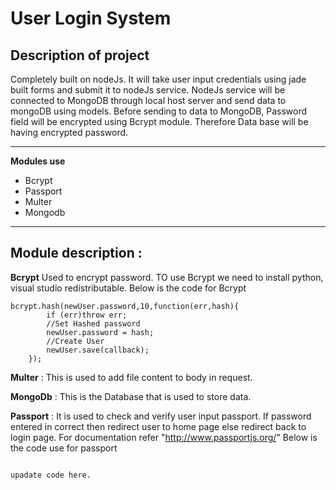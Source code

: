 # User Login System


## Description of project

Completely built on nodeJs. It will take user input credentials using jade built forms and submit it to nodeJs service.
NodeJs service will be connected to MongoDB through local host server and send data to mongoDB using models.
Before sending to data to MongoDB, Password field will be encrypted using Bcrypt module. Therefore Data base will be having encrypted password.

---

**Modules use**  
* Bcrypt
* Passport
* Multer
* Mongodb

---

## Module description :

**Bcrypt**
Used to encrypt password. TO use Bcrypt we need to install python, visual studio redistributable. Below is the code for Bcrypt

```
bcrypt.hash(newUser.password,10,function(err,hash){
        if (err)throw err;
        //Set Hashed password
        newUser.password = hash;
        //Create User
        newUser.save(callback);
    });    
```

**Multer** : This is used to add file content to body in request.

**MongoDb** : This is the Database that is used to store data.

**Passport** : 
It is used to check and verify user input passport.
If password entered in correct then redirect user to home page else redirect back to login page.
For documentation refer "http://www.passportjs.org/"
Below is the code use for passport
```

upadate code here.

```
